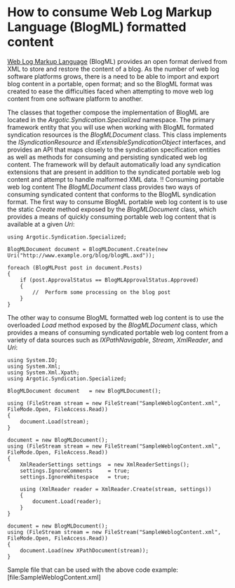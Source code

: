 # How to consume Web Log Markup Language (BlogML) formatted content #

[Web Log Markup Language](http://blogml.org/) (BlogML) provides an open format derived from XML to store and restore the content of a blog. As the number of web log software platforms grows, there is a need to be able to import and export blog content in a portable, open format; and so the BlogML format was created to ease the difficulties faced when attempting to move web log content from one software platform to another.

The classes that together compose the implementation of BlogML are located in the _Argotic.Syndication.Specialized_ namespace. The primary framework entity that you will use when working with BlogML formated syndication resources is the _BlogMLDocument_ class. This class implements the _ISyndicationResource_ and _IExtensibleSyndicationObject_ interfaces, and provides an API that maps closely to the syndication specification entities as well as methods for consuming and persisting syndicated web log content. The framework will by default automatically load any syndication extensions that are present in addition to the syndicated portable web log content and attempt to handle malformed XML data.
!! Consuming portable web log content
The _BlogMLDocument_ class provides two ways of consuming syndicated content that conforms to the BlogML syndication format. The first way to consume BlogML portable web log content is to use the static *Create* method exposed by the _BlogMLDocument_ class, which provides a means of quickly consuming portable web log content that is available at a given _Uri_:

	using Argotic.Syndication.Specialized;
	
	BlogMLDocument document = BlogMLDocument.Create(new Uri("http://www.example.org/blog/blogML.axd"));
	
	foreach (BlogMLPost post in document.Posts)
	{
	    if (post.ApprovalStatus == BlogMLApprovalStatus.Approved)
	    {
	        //  Perform some processing on the blog post
	    }
	}


The other way to consume BlogML formatted web log content is to use the overloaded *Load* method exposed by the _BlogMLDocument_ class, which provides a means of consuming syndicated portable web log content from a variety of data sources such as _IXPathNavigable_, _Stream_, _XmlReader_, and _Uri_:

	using System.IO;
	using System.Xml;
	using System.Xml.Xpath;
	using Argotic.Syndication.Specialized;
	
	BlogMLDocument document   = new BlogMLDocument();
	
	using (FileStream stream = new FileStream("SampleWeblogContent.xml", FileMode.Open, FileAccess.Read))
	{
	    document.Load(stream);
	}
	
	document = new BlogMLDocument();
	using (FileStream stream = new FileStream("SampleWeblogContent.xml", FileMode.Open, FileAccess.Read))
	{
	    XmlReaderSettings settings  = new XmlReaderSettings();
	    settings.IgnoreComments     = true;
	    settings.IgnoreWhitespace   = true;
	
	    using (XmlReader reader = XmlReader.Create(stream, settings))
	    {
	        document.Load(reader);
	    }
	}
	
	document = new BlogMLDocument();
	using (FileStream stream = new FileStream("SampleWeblogContent.xml", FileMode.Open, FileAccess.Read))
	{
	    document.Load(new XPathDocument(stream));
	}

Sample file that can be used with the above code example: [file:SampleWeblogContent.xml]